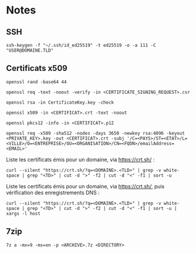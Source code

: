 # Notes

## SSH

```shell
ssh-keygen -f "~/.ssh/id_ed25519" -t ed25519 -o -a 111 -C "USER@DOMAINE.TLD"
```

## Certificats x509

```shell
openssl rand -base64 44
```

```shell
openssl req -text -noout -verify -in <CERTIFICATE_SIGNING_REQUEST>.csr
```

```shell
openssl rsa -in CertificateKey.key -check
```

```shell
openssl x509 -in <CERTIFICAT>.crt -text -noout
```

```shell
openssl pkcs12 -info -in <CERTIFICAT>.p12
```

```shell
openssl req -x509 -sha512 -nodes -days 3650 -newkey rsa:4096 -keyout <PRIVATE_KEY>.key -out <CERTIFICAT>.crt -subj '/C=<PAYS>/ST=<ETAT>/L=<VILLE>/O=<ENTREPRISE>/OU=<ORGANISATION>/CN=<FQDN>/emailAddress=<EMAIL>'
```

Liste les certificats émis pour un domaine, via https://crt.sh/ :

```shell
curl --silent "https://crt.sh/?q=<DOMAINE>.<TLD>" | grep -v white-space | grep "<TD>" | cut -d ">" -f2 | cut -d "<" -f1 | sort -u
```

Liste les certificats émis pour un domaine, via https://crt.sh/, puis vérification des enregistrements DNS :

```shell
curl --silent "https://crt.sh/?q=<DOMAINE>.<TLD>" | grep -v white-space | grep "<TD>" | cut -d ">" -f2 | cut -d "<" -f1 | sort -u | xargs -l host
```

## 7zip

```shell
7z a -mx=9 -ms=on -p <ARCHIVE>.7z <DIRECTORY>
```
